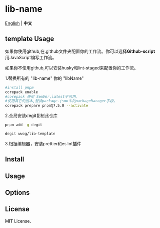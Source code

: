 # lib-name

[English](../README.md) | **中文**

## template Usage

如果你使用github,在.github文件夹配置你的工作流。你可以选择**Github-script**用JavaScript编写工作流。

如果你不使用github,可以安装husky和lint-staged来配置你的工作流。

1.替换所有的 "lib-name" 你的 "libName"

```bash
#install pnpm
corepack enable
#corepack 使用 SemVer,latest不可用。
#使用其它的版本,替换package.json中的packageManager字段。
corepack prepare pnpm@7.5.0 --activate
```

2.全局安装degit复制此仓库

```bash
pnpm add -g degit

degit wwog/lib-template
```

3.根据编辑器，安装prettier和eslint插件


## Install

## Usage

## Options

## License

MIT License.
